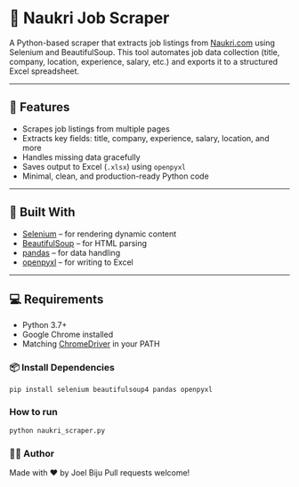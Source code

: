 # 🧰 Naukri Job Scraper

A Python-based scraper that extracts job listings from [Naukri.com](https://www.naukri.com) using Selenium and BeautifulSoup. This tool automates job data collection (title, company, location, experience, salary, etc.) and exports it to a structured Excel spreadsheet.

---

## 📌 Features

- Scrapes job listings from multiple pages  
- Extracts key fields: title, company, experience, salary, location, and more  
- Handles missing data gracefully  
- Saves output to Excel (`.xlsx`) using `openpyxl`    
- Minimal, clean, and production-ready Python code

---

## 🧱 Built With

- [Selenium](https://pypi.org/project/selenium/) – for rendering dynamic content
- [BeautifulSoup](https://pypi.org/project/beautifulsoup4/) – for HTML parsing
- [pandas](https://pypi.org/project/pandas/) – for data handling
- [openpyxl](https://pypi.org/project/openpyxl/) – for writing to Excel

---

## 💻 Requirements

- Python 3.7+
- Google Chrome installed
- Matching [ChromeDriver](https://chromedriver.chromium.org/downloads) in your PATH

### 📦 Install Dependencies

```bash
pip install selenium beautifulsoup4 pandas openpyxl
```


### How to run 

```bash 
python naukri_scraper.py
```




### 👨‍💻 Author
Made with ❤️ by Joel Biju
Pull requests welcome!